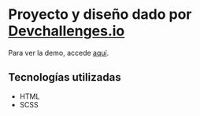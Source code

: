 # Proyecto y diseño dado por [Devchallenges.io](https://devchallenges.io/)
Para ver la demo, accede [aquí](https://ponvscript.github.io/responsive-web-starter/).

## Tecnologías utilizadas
- HTML
- SCSS